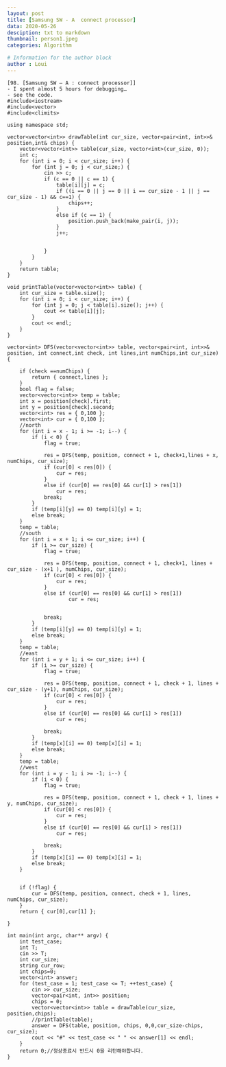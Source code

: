 ```yaml
---
layout: post
title: [Samsung SW - A  connect processor]
data: 2020-05-26
desciption: txt to markdown
thumbnail: person1.jpeg
categories: Algorithm

# Information for the author block
author : Loui
---
```


	﻿[98. [Samsung SW – A : connect processor]]
	- I spent almost 5 hours for debugging…
	- see the code.
	#include<iostream>
	#include<vector>
	#include<climits>
	
	using namespace std;
	
	vector<vector<int>> drawTable(int cur_size, vector<pair<int, int>>& position,int& chips) {
		vector<vector<int>> table(cur_size, vector<int>(cur_size, 0));
		int c;
		for (int i = 0; i < cur_size; i++) {
			for (int j = 0; j < cur_size;) {
				cin >> c;
				if (c == 0 || c == 1) {
					table[i][j] = c;
					if ((i == 0 || j == 0 || i == cur_size - 1 || j == cur_size - 1) && c==1) {
						chips++;
					}
					else if (c == 1) {
						position.push_back(make_pair(i, j));
					}
					j++;
						
	
				}
			}
		}
		return table;
	}
	
	void printTable(vector<vector<int>> table) {
		int cur_size = table.size();
		for (int i = 0; i < cur_size; i++) {
			for (int j = 0; j < table[i].size(); j++) {
				cout << table[i][j];
			}
			cout << endl;
		}
	}
	
	vector<int> DFS(vector<vector<int>> table, vector<pair<int, int>>& position, int connect,int check, int lines,int numChips,int cur_size) {
	
		if (check ==numChips) {
			return { connect,lines };
		}
		bool flag = false;
		vector<vector<int>> temp = table;
		int x = position[check].first;
		int y = position[check].second;
		vector<int> res = { 0,100 };
		vector<int> cur = { 0,100 };
		//north
		for (int i = x - 1; i >= -1; i--) {
			if (i < 0) {
				flag = true;
				
				res = DFS(temp, position, connect + 1, check+1,lines + x, numChips, cur_size);
				if (cur[0] < res[0]) {
					cur = res;
				}
				else if (cur[0] == res[0] && cur[1] > res[1])
					cur = res;
				break;
			}
			if (temp[i][y] == 0) temp[i][y] = 1;
			else break;
		}
		temp = table;
		//south
		for (int i = x + 1; i <= cur_size; i++) {
			if (i >= cur_size) {
				flag = true;
				
				res = DFS(temp, position, connect + 1, check+1, lines + cur_size - (x+1 ), numChips, cur_size);
				if (cur[0] < res[0]) {
					cur = res;
				}
				else if (cur[0] == res[0] && cur[1] > res[1]) 
						cur = res;
					
					
				break;
			}
			if (temp[i][y] == 0) temp[i][y] = 1;
			else break;
		}
		temp = table;
		//east
		for (int i = y + 1; i <= cur_size; i++) {
			if (i >= cur_size) {
				flag = true;
				
				res = DFS(temp, position, connect + 1, check + 1, lines + cur_size - (y+1), numChips, cur_size);
				if (cur[0] < res[0]) {
					cur = res;
				}
				else if (cur[0] == res[0] && cur[1] > res[1])
					cur = res;
					
				break;
			}
			if (temp[x][i] == 0) temp[x][i] = 1;
			else break;
		}
		temp = table;
		//west
		for (int i = y - 1; i >= -1; i--) {
			if (i < 0) {
				flag = true;
				
				res = DFS(temp, position, connect + 1, check + 1, lines + y, numChips, cur_size);
				if (cur[0] < res[0]) {
					cur = res;
				}
				else if (cur[0] == res[0] && cur[1] > res[1])
					cur = res;
					
				break;
			}
			if (temp[x][i] == 0) temp[x][i] = 1;
			else break;
		}
		
	
		if (!flag) {
			cur = DFS(temp, position, connect, check + 1, lines,  numChips, cur_size);
		}
		return { cur[0],cur[1] };
	
	}
	
	int main(int argc, char** argv) {
		int test_case;
		int T;
		cin >> T;
		int cur_size;
		string cur_row;
		int chips=0;
		vector<int> answer;
		for (test_case = 1; test_case <= T; ++test_case) {
			cin >> cur_size;
			vector<pair<int, int>> position;
			chips = 0;
			vector<vector<int>> table = drawTable(cur_size, position,chips);
			//printTable(table);
			answer = DFS(table, position, chips, 0,0,cur_size-chips, cur_size);
			cout << "#" << test_case << " " << answer[1] << endl;
		}
		return 0;//정상종료시 반드시 0을 리턴해야합니다.
	}	
	
